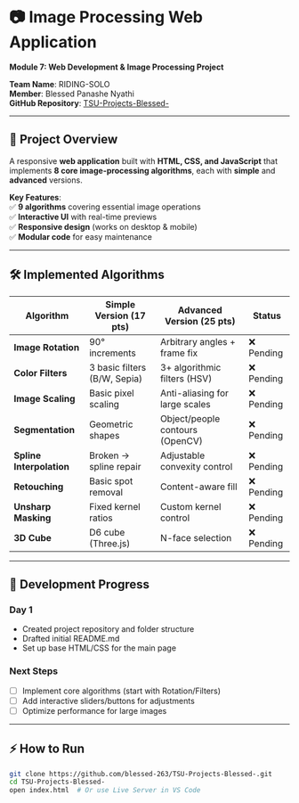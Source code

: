 # 📷 Image Processing Web Application

**Module 7: Web Development & Image Processing Project**

**Team Name**: RIDING-SOLO  
**Member**: Blessed Panashe Nyathi  
**GitHub Repository**: [TSU-Projects-Blessed-](https://github.com/blessed-263/TSU-Projects-Blessed-)

---

## 🌟 Project Overview

A responsive **web application** built with **HTML, CSS, and JavaScript** that implements **8 core image-processing algorithms**, each with **simple** and **advanced** versions.

**Key Features**:  
✅ **9 algorithms** covering essential image operations  
✅ **Interactive UI** with real-time previews  
✅ **Responsive design** (works on desktop & mobile)  
✅ **Modular code** for easy maintenance

---

## 🛠️ Implemented Algorithms

| Algorithm                | Simple Version (17 pts)      | Advanced Version (25 pts)       | Status     |
| ------------------------ | ---------------------------- | ------------------------------- | ---------- |
| **Image Rotation**       | 90° increments               | Arbitrary angles + frame fix    | ❌ Pending |
| **Color Filters**        | 3 basic filters (B/W, Sepia) | 3+ algorithmic filters (HSV)    | ❌ Pending |
| **Image Scaling**        | Basic pixel scaling          | Anti-aliasing for large scales  | ❌ Pending |
| **Segmentation**         | Geometric shapes             | Object/people contours (OpenCV) | ❌ Pending |
| **Spline Interpolation** | Broken → spline repair       | Adjustable convexity control    | ❌ Pending |
| **Retouching**           | Basic spot removal           | Content-aware fill              | ❌ Pending |
| **Unsharp Masking**      | Fixed kernel ratios          | Custom kernel control           | ❌ Pending |
| **3D Cube**              | D6 cube (Three.js)           | N-face selection                | ❌ Pending |

---

## 📅 Development Progress

### **Day 1**

- Created project repository and folder structure
- Drafted initial README.md
- Set up base HTML/CSS for the main page

### **Next Steps**

- [ ] Implement core algorithms (start with Rotation/Filters)
- [ ] Add interactive sliders/buttons for adjustments
- [ ] Optimize performance for large images

---

## ⚡ How to Run

```bash
git clone https://github.com/blessed-263/TSU-Projects-Blessed-.git
cd TSU-Projects-Blessed-
open index.html  # Or use Live Server in VS Code
```
